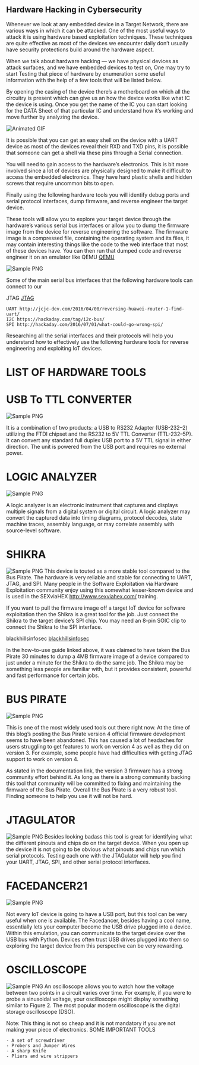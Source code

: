## Hardware Hacking in Cybersecurity

Whenever we look at any embedded device in a Target Network, there are various ways in which it can be attacked. One of the most useful ways to attack it is using hardware based exploitation techniques. These techniques are quite effective as most of the devices we encounter daily don’t usually have security protections build around the hardware aspect.

When we talk about hardware hacking — we have physical devices as attack surfaces, and we have embedded devices to test on, One may try to start Testing that piece of hardware by enumeration some useful information with the help of a few tools that will be listed below.

By opening the casing of the device there’s a motherboard on which all the circuitry is present which can give us an how the device works like what IC the device is using. Once you get the name of the IC you can start looking for the DATA Sheet of that particular IC and understand how it’s working and move further by analyzing the device.

![Animated GIF](https://miro.medium.com/v2/resize:fit:640/format:webp/1*r1FgrQpFIfqtPSf7l-tqOg.gif)

It is possible that you can get an easy shell on the device with a UART device as most of the devices reveal their RXD and TXD pins, it is possible that someone can get a shell via these pins through a Serial connection.

You will need to gain access to the hardware’s electronics. This is bit more involved since a lot of devices are physically designed to make it difficult to access the embedded electronics. They have hard plastic shells and hidden screws that require uncommon bits to open.

Finally using the following hardware tools you will identify debug ports and serial protocol interfaces, dump firmware, and reverse engineer the target device.

These tools will allow you to explore your target device through the hardware’s various serial bus interfaces or allow you to dump the firmware image from the device for reverse engineering the software. The firmware image is a compressed file, containing the operating system and its files, it may contain interesting things like the code to the web interface that most of these devices have. You can then run that dumped code and reverse engineer it on an emulator like QEMU [QEMU](http://wiki.qemu.org/Main_Page)


![Sample PNG](https://miro.medium.com/v2/resize:fit:720/format:webp/1*ymTZWIy6oRu74lBGBft0fg.png)

Some of the main serial bus interfaces that the following hardware tools can connect to our

JTAG [JTAG](http://concerts.livenation.com/)

    UART http://jcjc-dev.com/2016/04/08/reversing-huawei-router-1-find-uart/
    I2C https://hackaday.com/tag/i2c-bus/
    SPI http://hackaday.com/2016/07/01/what-could-go-wrong-spi/

Researching all the serial interfaces and their protocols will help you understand how to effectively use the following hardware tools for reverse engineering and exploiting IoT devices.
# LIST OF HARDWARE TOOLS
# USB To TTL CONVERTER
![Sample PNG](https://miro.medium.com/v2/resize:fit:640/format:webp/0*tih6twW9e6mLC_tY)

It is a combination of two products: a USB to RS232 Adapter (USB-232–2) utilizing the FTDI chipset and the RS232 to 5V TTL Converter (TTL-232–5P). It can convert any standard full duplex USB port to a 5V TTL signal in either direction. The unit is powered from the USB port and requires no external power.

# LOGIC ANALYZER
![Sample PNG](https://miro.medium.com/v2/resize:fit:720/format:webp/0*ljIuPmrCUVw9YuXf.jpeg)

A logic analyzer is an electronic instrument that captures and displays multiple signals from a digital system or digital circuit. A logic analyzer may convert the captured data into timing diagrams, protocol decodes, state machine traces, assembly language, or may correlate assembly with source-level software.

# SHIKRA
![Sample PNG](https://int3.cc/cdn/shop/products/IMG_0902_1024x1024.JPG?v=1518652948)
This device is touted as a more stable tool compared to the Bus Pirate. The hardware is very reliable and stable for connecting to UART, JTAG, and SPI. Many people in the Software Exploitation via Hardware Exploitation community enjoy using this somewhat lesser-known device and is used in the SEXviaHEX http://www.sexviahex.com/ training.

If you want to pull the firmware image off a target IoT device for software exploitation then the Shikra is a great tool for the job. Just connect the Shikra to the target device’s SPI chip. You may need an 8-pin SOIC clip to connect the Shikra to the SPI interface.

blackhillsinfosec [blackhillsinfosec](https://www.blackhillsinfosec.com/hardware-hacking-with-shikra/)

In the how-to-use guide linked above, it was claimed to have taken the Bus Pirate 30 minutes to dump a 4MB firmware image of a device compared to just under a minute for the Shikra to do the same job. The Shikra may be something less people are familiar with, but it provides consistent, powerful and fast performance for certain jobs.
# BUS PIRATE
![Sample PNG](https://lh3.googleusercontent.com/proxy/d3W-QqrLQAMPTBm2pdZAvo1YU104pXJhr0dEF-C8Ri9HVSDGuLNGwUJwDSh2ivjFldA-ruDbkDmVH43v78cyYUIWPaEN72lf9KXUeDpAELXU8Kx_ovZN-A)

This is one of the most widely used tools out there right now. At the time of this blog’s posting the Bus Pirate version 4 official firmware development seems to have been abandoned. This has caused a lot of headaches for users struggling to get features to work on version 4 as well as they did on version 3. For example, some people have had difficulties with getting JTAG support to work on version 4.

As stated in the documentation link, the version 3 firmware has a strong community effort behind it. As long as there is a strong community backing this tool that community will be committed to fixing and maintaining the firmware of the Bus Pirate. Overall the Bus Pirate is a very robust tool. Finding someone to help you use it will not be hard.
# JTAGULATOR
![Sample PNG](https://media.parallax.com/wp-content/uploads/2020/07/13151959/32115.png)
Besides looking badass this tool is great for identifying what the different pinouts and chips do on the target device. When you open up the device it is not going to be obvious what pinouts and chips run which serial protocols. Testing each one with the JTAGulator will help you find your UART, JTAG, SPI, and other serial protocol interfaces.
# FACEDANCER21
![Sample PNG](https://hackerwarehouse.com/wp-content/uploads/2014/10/facedancer21-454A9092b-1024.jpg)

Not every IoT device is going to have a USB port, but this tool can be very useful when one is available. The Facedancer, besides having a cool name, essentially lets your computer become the USB drive plugged into a device. Within this emulation, you can communicate to the target device over the USB bus with Python. Devices often trust USB drives plugged into them so exploring the target device from this perspective can be very rewarding.
# OSCILLOSCOPE
![Sample PNG](https://cdn.sparkfun.com/assets/8/3/c/d/d/52f29d4dce395fe72c8b4569.jpg)
An oscilloscope allows you to watch how the voltage between two points in a circuit varies over time. For example, if you were to probe a sinusoidal voltage, your oscilloscope might display something similar to Figure 2. The most popular modern oscilloscope is the digital storage oscilloscope (DSO).

Note: This thing is not so cheap and it is not mandatory if you are not making your piece of electronics.
SOME IMPORTANT TOOLS

    - A set of screwdriver
    - Probers and Jumper Wires
    - A sharp Knife
    - Pliers and wire strippers

